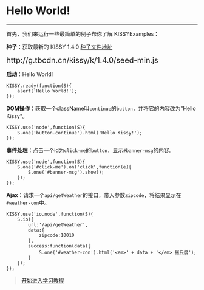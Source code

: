 
# Hello World!

--------------------------------------------

首先，我们来运行一些最简单的例子帮你了解 KISSY<span class="badge">Examples</span>：

**种子**：获取最新的 KISSY 1.4.0 [种子文件地址](http://g.tbcdn.cn/kissy/k/1.4.0/seed-min.js)

<div class="alert alert-info">
	<div style="font-size:20px;">http://g.tbcdn.cn/kissy/k/1.4.0/seed-min.js</div>
</div>

**启动**：Hello World!

	KISSY.ready(function(S){
		alert('Hello World!');
	});

**DOM操作**：获取一个className叫`continue`的`button`，并将它的内容改为"Hello Kissy"。

	KISSY.use('node',function(S){
		S.one('button.continue').html('Hello Kissy!');
	});

**事件处理**：点击一个id为`click-me`的`button`，显示`#banner-msg`的内容。

	KISSY.use('node',function(S){
		S.one('#click-me').on('click',function(e){
			S.one('#banner-msg').show();
		});
	});

**Ajax**：请求一个`api/getWeather`的接口，带入参数`zipcode`，将结果显示在`#weather-con`中。

	KISSY.use('io,node',function(S){
		S.io({
			url:'/api/getWeather',
			data:{
				zipcode:10010
			},
			success:function(data){
				S.one('#weather-con').html('<em>' + data + '</em> 摄氏度');
			}
		});
	});

> [开始进入学习教程](startup.html)